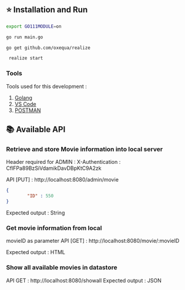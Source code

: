 ## ⭐️ Installation and Run

```bash
export GO111MODULE=on

go run main.go

go get github.com/oxequa/realize

 realize start
```

### Tools

Tools used for this development :

1. [Golang](https://golang.org/dl/)
2. [VS Code](https://code.visualstudio.com/download)
3. [POSTMAN](https://www.getpostman.com/)

## 📚 Available API
### Retrieve and store Movie information into local server
Header required for ADMIN :
X-Authentication : CflFPa89BzSiVdamikDavDBpKtC9A2zk

API [PUT]       : http://localhost:8080/admin/movie 
```json
{
        "ID" : 550
}
```
Expected output : String

### Get movie information from local
movieID as parameter
API [GET]       : http://localhost:8080/movie/:movieID

Expected output : HTML

### Show all available movies in datastore
API GET       : http://localhost:8080/showall
Expected output : JSON
